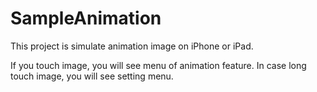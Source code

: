 SampleAnimation
===============
This project is simulate animation image on iPhone or iPad.

If you touch image, you will see menu of animation feature.
In case long touch image, you will see setting menu.
